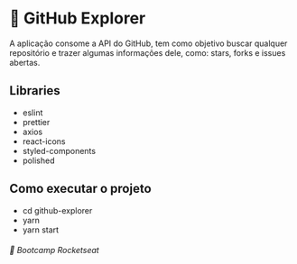  # 🧭 GitHub Explorer

A aplicação consome a API do GitHub, tem como objetivo buscar qualquer repositório e trazer algumas informações dele, como: stars, forks e issues abertas.


## Libraries
* eslint
* prettier
* axios
* react-icons
* styled-components
* polished

## Como executar o projeto
 - cd github-explorer
 - yarn
- yarn start

###### 🚀 Bootcamp Rocketseat 
